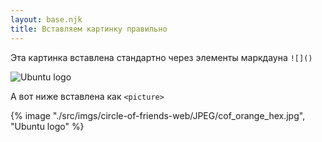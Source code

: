 ```yaml
---
layout: base.njk
title: Вставляем картинку правильно
---
```


Эта картинка вставлена стандартно через элементы маркдауна `![]()`

![Ubuntu logo](./img/a086c775-285.webp)

А вот ниже вставлена как `<picture>`

{% image "./src/imgs/circle-of-friends-web/JPEG/cof_orange_hex.jpg", "Ubuntu logo" %}


